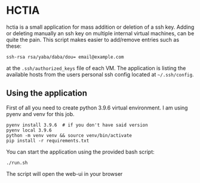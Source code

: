 HCTIA
=====

hctia is a small application for mass addition or deletion of a ssh key.
Adding or deleting manually an ssh key on multiple internal virtual machines, can be quite the pain.
This script makes easier to add/remove entries such as these:
```shell
ssh-rsa rsa/yaba/daba/dou= email@example.com
```

at the `.ssh/authorized_keys` file of each VM. The application is listing the available hosts from the users personal ssh config located at `~/.ssh/config`.

Using the application
---------------------

First of all you need to create python 3.9.6 virtual environment. I am using pyenv and venv for this job.

```shell
pyenv install 3.9.6  # if you don't have said version
pyenv local 3.9.6
python -m venv venv && source venv/bin/activate
pip install -r requirements.txt
```

You can start the application using the provided bash script:

```shell
./run.sh
```

The script will open the web-ui in your browser